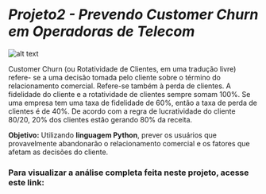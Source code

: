 # <i>Projeto2 - Prevendo Customer Churn em Operadoras de Telecom</i>

![alt text](https://www.kapacity.dk/wp-content/uploads/2018/03/customer-churn-til-customer-retention.jpg)

Customer Churn (ou Rotatividade de Clientes, em uma tradução livre) refere- se a uma decisão tomada pelo cliente sobre o término do relacionamento comercial. Refere-se também à perda de clientes. A fidelidade do cliente e a rotatividade de clientes sempre somam 100%. Se uma empresa tem uma taxa de fidelidade de 60%, então a taxa de perda de clientes é de 40%. De acordo com a regra de lucratividade do cliente 80/20, 20% dos clientes estão gerando 80% da receita.

<b>Objetivo:</b> Utilizando <b>linguagem Python</b>, prever os usuários que provavelmente abandonarão o relacionamento comercial e os fatores que afetam as decisões do cliente.

### Para visualizar a análise completa feita neste projeto, acesse este link:

